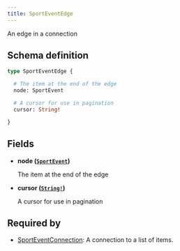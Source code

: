 ```yaml
---
title: SportEventEdge
---
```


An edge in a connection

## Schema definition
```graphql
type SportEventEdge {

  # The item at the end of the edge
  node: SportEvent

  # A cursor for use in pagination
  cursor: String!

}
```

## Fields

* **node ([`SportEvent`](graphql/schema/sportevent.md))**

  The item at the end of the edge

* **cursor ([`String!`](graphql/schema/string.md))**

  A cursor for use in pagination


## Required by
* [SportEventConnection](graphql/schema/sporteventconnection.md): A connection to a list of items.

